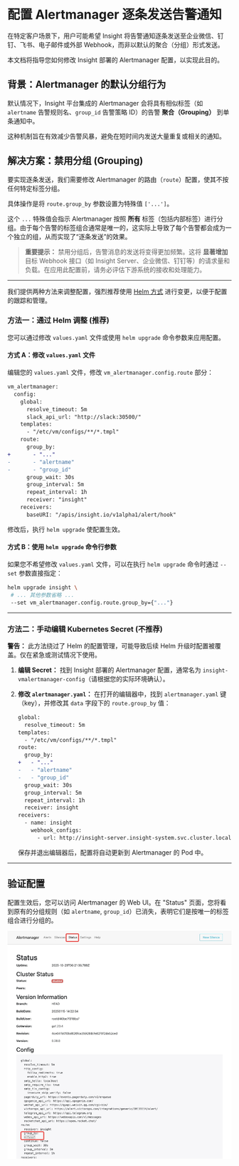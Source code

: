 # 配置 Alertmanager 逐条发送告警通知

在特定客户场景下，用户可能希望 Insight 将告警通知逐条发送至企业微信、钉钉、飞书、电子邮件或外部 Webhook，而非以默认的聚合（分组）形式发送。

本文档将指导您如何修改 Insight 部署的 Alertmanager 配置，以实现此目的。

## 背景：Alertmanager 的默认分组行为

默认情况下，Insight 平台集成的 Alertmanager 会将具有相似标签（如 `alertname` 告警规则名、`group_id` 告警策略 ID）的告警 **聚合（Grouping）** 到单条通知中。

这种机制旨在有效减少告警风暴，避免在短时间内发送大量重复或相关的通知。

## 解决方案：禁用分组 (Grouping)

要实现逐条发送，我们需要修改 Alertmanager 的路由（`route`）配置，使其不按任何特定标签分组。

具体操作是将 `route.group_by` 参数设置为特殊值 `['...']`。

这个 `...` 特殊值会指示 Alertmanager 按照 **所有** 标签（包括内部标签）进行分组。由于每个告警的标签组合通常是唯一的，这实际上导致了每个告警都会成为一个独立的组，从而实现了“逐条发送”的效果。

> **重要提示：**
> 禁用分组后，告警消息的发送将变得更加频繁。这将 **显著增加** 目标 Webhook 接口（如 Insight Server、企业微信、钉钉等）的请求量和负载。在应用此配置前，请务必评估下游系统的接收和处理能力。

-----

我们提供两种方法来调整配置，强烈推荐使用 [Helm 方式](#helm) 进行变更，以便于配置的跟踪和管理。

### 方法一：通过 Helm 调整 (推荐)

您可以通过修改 `values.yaml` 文件或使用 `helm upgrade` 命令参数来应用配置。

#### 方式 A：修改 `values.yaml` 文件

编辑您的 `values.yaml` 文件，修改 `vm_alertmanager.config.route` 部分：

```diff
vm_alertmanager:
  config:
    global:
      resolve_timeout: 5m
      slack_api_url: "http://slack:30500/"
    templates:
      - "/etc/vm/configs/**/*.tmpl"
    route:
      group_by:
+       - "..."
-       - "alertname"
-       - "group_id"
      group_wait: 30s
      group_interval: 5m
      repeat_interval: 1h
      receiver: "insight"
    receivers:
      baseURI: "/apis/insight.io/v1alpha1/alert/hook"

```

修改后，执行 `helm upgrade` 使配置生效。

#### 方式 B：使用 `helm upgrade` 命令行参数

如果您不希望修改 `values.yaml` 文件，可以在执行 `helm upgrade` 命令时通过 `--set` 参数直接指定：

```bash
helm upgrade insight \
 # ... 其他参数省略 ...
 --set vm_alertmanager.config.route.group_by={"..."}
```

-----

### 方法二：手动编辑 Kubernetes Secret (不推荐)

**警告：** 此方法绕过了 Helm 的配置管理，可能导致后续 Helm 升级时配置被覆盖。仅在紧急或测试情况下使用。

1.  **编辑 Secret：**
    找到 Insight 部署的 Alertmanager 配置，通常名为 `insight-vmalertmanager-config`（请根据您的实际环境确认）。

2.  **修改 `alertmanager.yaml`：**
    在打开的编辑器中，找到 `alertmanager.yaml` 键（key），并修改其 `data` 字段下的 `route.group_by` 值：

    ```diff
    global:
      resolve_timeout: 5m
    templates:
      - "/etc/vm/configs/**/*.tmpl"
    route:
      group_by:
    +   - "..."
    -   - "alertname"
    -   - "group_id"
      group_wait: 30s
      group_interval: 5m
      repeat_interval: 1h
      receiver: insight
    receivers:
      - name: insight
        webhook_configs:
          - url: http://insight-server.insight-system.svc.cluster.local:80/apis/insight.io/v1alpha1/alert/hook
    ```

    保存并退出编辑器后，配置将自动更新到 Alertmanager 的 Pod 中。
    
-----

## 验证配置

配置生效后，您可以访问 Alertmanager 的 Web UI。在 "Status" 页面，您将看到原有的分组规则（如 `alertname`, `group_id`）已消失，表明它们是按唯一的标签组合进行分组的。

![vmalertmanager-status](../images/vmalertmanager-status.png)




